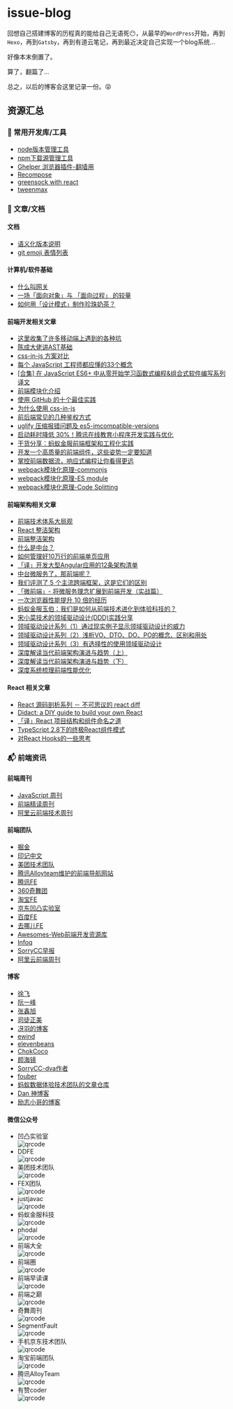 # issue-blog

回想自己搭建博客的历程真的能给自己无语死😶，从最早的`WordPress`开始，再到`Hexo`，再到`Gatsby`，再到有道云笔记，再到最近决定自己实现一个blog系统...

好像本末倒置了。

算了，翻篇了...

总之，以后的博客会这里记录一份。😝

## 资源汇总

### :triangular_ruler: 常用开发库/工具
- [node版本管理工具](https://github.com/creationix/nvm)
- [npm下载源管理工具](https://github.com/Pana/nrm)
- [Ghelper 浏览器插件-翻墙用](http://googlehelper.net/)
- [Recompose](https://github.com/acdlite/recompose)
- [greensock with react](https://greensock.com/react)
- [tweenmax](https://www.tweenmax.com.cn)

### :page_facing_up: 文章/文档
#### 文档
- [语义化版本说明](https://semver.org/lang/zh-CN/)
- [git emoji 表情列表](https://www.webfx.com/tools/emoji-cheat-sheet/)

#### 计算机/软件基础
- [什么叫网关](https://blog.csdn.net/snlying/article/details/4183983)
- [一场「面向对象」与 「面向过程」 的较量](https://mp.weixin.qq.com/s?__biz=MzI4Mzc5NDk4MA==&mid=2247486569&idx=1&sn=b665a58c96cac37cd9cede5998e7d095&chksm=eb840722dcf38e340aa2aad37bf21e9b0328291c16c0c93f8fdfc02e1f4929b80220e92d5cff&scene=21#wechat_redirect)
- [如何用「设计模式」制作珍珠奶茶？](https://mp.weixin.qq.com/s?__biz=MzI4Mzc5NDk4MA==&mid=2247486859&idx=1&sn=2416ad2c2d4f4d1a9f62049c4abf404c&chksm=eb8406c0dcf38fd6c8c8f4adbd4fd8065e1a2e98e3731587192cf6ca3b9c96d13b639693bf24&scene=0&xtrack=1&key=3d64c8ab0dfd206a40f1c0b302f531ef2b914aed826851a126546a8596aa6ac025942ecae3167124af3833c2ed80b52f0cf85cebba3f48f4b8b11f5973421e93b899deb6820af9646c89835dc43c6000&ascene=1&uin=MTIyODAwMTA0MQ%3D%3D&devicetype=Windows+10&version=62060833&lang=zh_CN&pass_ticket=ngxY9Cnm436ETvGZwEYUE3%2BH9kUgqKu0v5p5tfFAqYrRFOhtFh5DmUCTbuvWljks)

#### 前端开发相关文章
- [这里收集了许多移动端上遇到的各种坑](https://github.com/RubyLouvre/mobileHack)
- [陈成大佬讲AST基础](https://www.bilibili.com/video/av37835266/)
- [css-in-js 方案对比](https://github.com/MicheleBertoli/css-in-js)
- [每个 JavaScript 工程师都应懂的33个概念](https://github.com/leonardomso/33-js-concepts?utm_source=gold_browser_extension)
- [[合集] 在 JavaScript ES6+ 中从零开始学习函数式编程&组合式软件编写系列译文](https://juejin.im/post/5a0275406fb9a04506710bbc)
- [前端模块化介绍](https://www.infoq.cn/article/QdLtxgNU63-AuY1VOSm7)
- [使用 GitHub 的十个最佳实践](https://www.infoq.cn/article/S_L2IkjzdpbYkeh7YXIH)
- [为什么使用 css-in-js](https://mxstbr.com/thoughts/css-in-js/)
- [前后端常见的几种鉴权方式](https://blog.csdn.net/wang839305939/article/details/78713124)
- [uglify 压缩报错问题及 es5-imcompatible-versions](https://github.com/sorrycc/blog/issues/68)
- [启动耗时降低 30%！腾讯在线教育小程序开发实践与优化](https://www.infoq.cn/article/dWvk5k4g-K8OLpNi9ey7)
- [干货分享：蚂蚁金服前端框架和工程化实践](https://www.infoq.cn/article/CaXvurFIN*DqvW4iEh1H)
- [开发一个高质量的前端组件，这些姿势一定要知道](https://mp.weixin.qq.com/s?__biz=MzUxMzcxMzE5Ng==&amp;mid=2247493007&amp;idx=1&amp;sn=caf4e39e99dc9731e46e7661fafe3fd4&amp;chksm=f95250ccce25d9da61e597fb1caeebfc61e265a0de85f92f1d9e7841212fd13c4f3748abebd7#rd)
- [掌控前端数据流，响应式编程让你看得更远](https://www.infoq.cn/article/kzyb9IEj6iyHegBNrLgd)
- [webpack模块化原理-commonjs](https://segmentfault.com/a/1190000010349749)
- [webpack模块化原理-ES module](https://segmentfault.com/a/1190000010955254)
- [webpack模块化原理-Code Splitting](https://segmentfault.com/a/1190000011435407)

#### 前端架构相关文章
- [前端技术体系大局观](https://zhuanlan.zhihu.com/p/23185351)
- [React 整洁架构](https://github.com/eduardomoroni/react-clean-architecture)
- [前端整洁架构](https://github.com/phodal/clean-frontend)
- [什么是中台？](https://zhuanlan.zhihu.com/p/32317400)
- [如何管理好10万行的前端单页应用](https://juejin.im/post/59cb0d0b5188257e876a2d27)
- [「译」开发大型Angular应用的12条架构清单](https://juejin.im/post/5bc074e3e51d45021147ea21)
- [中台微服务了，那前端呢？](https://www.infoq.cn/article/HNDtDuaIYsWUP-SGOPTK)
- [我们评测了 5 个主流跨端框架，这是它们的区别](https://www.infoq.cn/article/abC26cpsX44yCGT*hLzb)
- [「微前端」- 将微服务理念扩展到前端开发（实战篇）](http://insights.thoughtworkers.org/micro-frontends-2/)
- [一次浏览器性能提升 10 倍的经历](https://www.infoq.cn/article/XSKxPByXUVu1-O3OQsxD)
- [蚂蚁金服玉伯：我们是如何从前端技术进化到体验科技的？](https://mp.weixin.qq.com/s/IYddaaw2ps1wR2VT1dZWPg)
- [宋小菜技术的领域驱动设计(DDD)实践分享](https://tech.songxiaocai.com/posts/697883/index.html)
- [领域驱动设计系列（1）通过现实例子显示领域驱动设计的威力](https://kb.cnblogs.com/page/522125/)
- [领域驱动设计系列（2）浅析VO、DTO、DO、PO的概念、区别和用处](https://kb.cnblogs.com/page/522348/)
- [领域驱动设计系列（3）有选择性的使用领域驱动设计](https://kb.cnblogs.com/page/521969/)
- [深度解读当代前端架构演进与趋势（上）](https://www.infoq.cn/article/AJ0S3IDEHyusNms0bTf1)
- [深度解读当代前端架构演进与趋势（下）](https://www.infoq.cn/article/bmfhe65caCpzyo0PQKmg)
- [深度系统梳理前端性能优化](https://mp.weixin.qq.com/s?__biz=MzUyNDYxNDAyMg==&mid=2247484834&idx=1&sn=14c0bd94570ff2e28a9592b66300242b&chksm=fa2be54bcd5c6c5df07602b91fd4c9abb55ef250e0ff1c3f1c293655e9d33f876574effc8fa1&scene=0&xtrack=1&key=3fc1e1fe14970cbda44e03284ac4c6e6eed9698736cbb276cfc707629b853f95843665a4949855af25bf45081a005f43f8be91fd1bf8cec55c720d32bd24c4252867e36ec841a7e3e30c1c6d01a4fbee&ascene=1&uin=MTIyODAwMTA0MQ%3D%3D&devicetype=Windows+10&version=62070158&lang=zh_CN&pass_ticket=M7OY5Wx9UZwv5JDvzjctklTPkMWyX3ueNe4J5biOyQ70TIO0AEFV08cNIcPjL7b0)

#### React 相关文章
- [React 源码剖析系列 － 不可思议的 react diff](https://zhuanlan.zhihu.com/p/20346379)
- [Didact: a DIY guide to build your own React](https://engineering.hexacta.com/didact-learning-how-react-works-by-building-it-from-scratch-51007984e5c5)
- [「译」React 项目结构和组件命名之道](https://zhuanlan.zhihu.com/p/47321322)
- [TypeScript 2.8下的终极React组件模式](https://juejin.im/post/5b07caf16fb9a07aa83f2977)
- [对React Hooks的一些思考](https://zhuanlan.zhihu.com/p/48264713?utm_source=caibaojian.com)

### :mailbox_with_mail: 前端资讯

#### 前端周刊
- [JavaScript 周刊](https://weekly.docschina.org/javascript/)
- [前端精读周刊](https://github.com/dt-fe/weekly)
- [阿里云前端技术周刊](https://github.com/aliyunfe/weekly)

#### 前端团队
- [掘金](https://juejin.im/timeline/frontend)
- [印记中文](https://docschina.org/)
- [美团技术团队](https://tech.meituan.com/)
- [腾讯Alloyteam维护的前端导航网站](http://www.alloyteam.com/nav/index.html)
- [腾讯FE](http://www.alloyteam.com/)
- [360奇舞团](https://75team.com/)
- [淘宝FE](http://taobaofed.org/)
- [京东凹凸实验室](https://aotu.io/)
- [百度FE](http://fex.baidu.com/)
- [去哪儿FE](https://ymfe.org/)
- [Awesomes-Web前端开发资源库](https://www.awesomes.cn/)
- [Infoq](http://www.infoq.com/cn/Front-end/?utm_source=infoq&utm_medium=header_graybar&utm_campaign=topic_clk)
- [SorryCC早报](https://github.com/sorrycc/zaobao/issues)
- [阿里云前端周刊](https://zhuanlan.zhihu.com/aliyun)

#### 博客
- [徐飞](https://github.com/xufei/blog/issues)
- [阮一峰](http://www.ruanyifeng.com/blog/archives.html)
- [张鑫旭](https://www.zhangxinxu.com/)
- [司徒正美](http://www.cnblogs.com/rubylouvre/)
- [冴羽的博客](https://github.com/mqyqingfeng/Blog)
- [ewind](http://ewind.us/)
- [elevenbeans](http://elevenbeans.github.io/)
- [ChokCoco](http://www.cnblogs.com/coco1s/category/833837.html)
- [颜海镜](https://yanhaijing.com/)
- [SorryCC-dva作者](https://github.com/sorrycc/blog/issues)
- [fouber](https://github.com/fouber/blog)
- [蚂蚁数据体验技术团队的文章仓库](https://github.com/ProtoTeam/blog)
- [Dan 神博客](https://overreacted.io/)
- [励志小哥的博客](https://lambda.academy/)


#### 微信公众号
- 凹凸实验室   
![qrcode](https://user-images.githubusercontent.com/19587016/49560410-38783480-f94d-11e8-998c-959279a903b8.jpg)
- DDFE    
![qrcode](https://user-images.githubusercontent.com/19587016/49709279-7ab3b580-fc6e-11e8-9632-9133684b7ac2.jpg)
- 美团技术团队    
![qrcode](https://user-images.githubusercontent.com/19587016/49560698-6d38bb80-f94e-11e8-8f24-2d64e9a666ed.jpg)
- FEX团队   
![qrcode](https://user-images.githubusercontent.com/19587016/49560619-23e86c00-f94e-11e8-8cc7-ca7a111b266e.jpg)
- justjavac   
![qrcode](https://user-images.githubusercontent.com/19587016/49560529-c3592f00-f94d-11e8-9606-b2fa34504173.jpg)
- 蚂蚁金服科技    
![qrcode](https://user-images.githubusercontent.com/19587016/49561175-cd306180-f950-11e8-9580-c9abe80ec334.jpg)
- phodal    
![qrcode](https://user-images.githubusercontent.com/19587016/49560593-0ca97e80-f94e-11e8-908d-1e8a11c539a1.jpg)
- 前端大全    
![qrcode](https://user-images.githubusercontent.com/19587016/49560552-e4218480-f94d-11e8-9552-4499a3fef23e.jpg)
- 前端圈   
![qrcode](https://user-images.githubusercontent.com/19587016/49561015-f43a6380-f94f-11e8-82c0-8759fde04316.jpg)
- 前端早读课   
![qrcode](https://user-images.githubusercontent.com/19587016/49561050-24820200-f950-11e8-9d48-90a4d563610c.jpg)
- 前端之巅    
![qrcode](https://user-images.githubusercontent.com/19587016/49561066-3c598600-f950-11e8-850c-e21beb430214.jpg)
- 奇舞周刊    
![qrcode](https://user-images.githubusercontent.com/19587016/49560457-76755880-f94d-11e8-97eb-55b6c01892db.jpg)
- SegmentFault    
![qrcode](https://user-images.githubusercontent.com/19587016/49561028-0d431480-f950-11e8-82f6-ce56a01c5aaf.jpg)
- 手机京东技术团队    
![qrcode](https://user-images.githubusercontent.com/19587016/49561118-7aef4080-f950-11e8-8115-3b22b0b72f6b.jpg)
- 淘宝前端团队    
![qrcode](https://user-images.githubusercontent.com/19587016/49561104-6dd25180-f950-11e8-8986-bda0ee836b87.jpg)
- 腾讯AlloyTeam   
![qrcode](https://user-images.githubusercontent.com/19587016/49709298-9ae37480-fc6e-11e8-8ea2-add68555e9b4.jpg)
- 有赞coder   
![qrcode](https://user-images.githubusercontent.com/19587016/49561139-9b1eff80-f950-11e8-85f4-ae3a2927fb2d.jpg)
